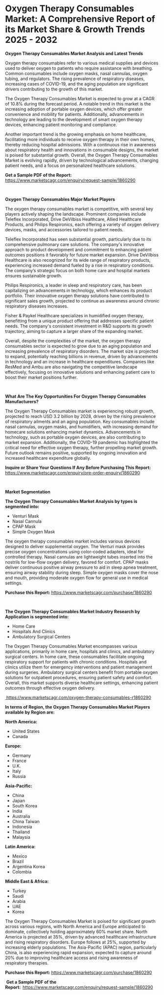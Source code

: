 <p><h1>Oxygen Therapy Consumables Market: A Comprehensive Report of its Market Share & Growth Trends 2025 - 2032</h1></p><p><strong>Oxygen Therapy Consumables Market Analysis and Latest Trends</strong></p>
<p><p>Oxygen therapy consumables refer to various medical supplies and devices used to deliver oxygen to patients who require assistance with breathing. Common consumables include oxygen masks, nasal cannulas, oxygen tubing, and regulators. The rising prevalence of respiratory diseases, increasing cases of COVID-19, and the aging population are significant drivers contributing to the growth of this market.</p><p>The Oxygen Therapy Consumables Market is expected to grow at a CAGR of 10.8% during the forecast period. A notable trend in this market is the increasing adoption of portable oxygen devices, which offer greater convenience and mobility for patients. Additionally, advancements in technology are leading to the development of smart oxygen therapy devices, enhancing patient monitoring and compliance. </p><p>Another important trend is the growing emphasis on home healthcare, facilitating more individuals to receive oxygen therapy in their own homes, thereby reducing hospital admissions. With a continuous rise in awareness about respiratory health and innovations in consumable designs, the market is poised for substantial growth. Overall, the Oxygen Therapy Consumables Market is evolving rapidly, driven by technological advancements, changing patient needs, and a focus on personalized healthcare solutions.</p></p>
<p><strong>Get a Sample PDF of the Report:&nbsp;</strong> <a href="https://www.marketscagr.com/enquiry/request-sample/1860290?utm_campaign=2648&utm_medium=2&utm_source=Github&utm_content=ia&utm_term=13042025&utm_id=oxygen-therapy-consumables">https://www.marketscagr.com/enquiry/request-sample/1860290</a></p>
<p>&nbsp;</p>
<p><strong>Oxygen Therapy Consumables Major Market Players</strong></p>
<p><p>The oxygen therapy consumables market is competitive, with several key players actively shaping the landscape. Prominent companies include Teleflex Incorporated, Drive DeVilbiss Healthcare, Allied Healthcare Products, and Philips Respironics, each offering a variety of oxygen delivery devices, masks, and accessories tailored to patient needs.</p><p>Teleflex Incorporated has seen substantial growth, particularly due to its comprehensive pulmonary care solutions. The company's innovative approach to product development and commitment to enhancing patient outcomes positions it favorably for future market expansion. Drive DeVilbiss Healthcare is also recognized for its wide range of respiratory products, experiencing increased demand fueled by a rise in respiratory conditions. The company’s strategic focus on both home care and hospital markets ensures sustainable growth.</p><p>Philips Respironics, a leader in sleep and respiratory care, has been capitalizing on advancements in technology, which enhances its product portfolio. Their innovative oxygen therapy solutions have contributed to significant sales growth, projected to continue as awareness around chronic respiratory diseases increases.</p><p>Fisher & Paykel Healthcare specializes in humidified oxygen therapy, benefitting from a unique product offering that addresses specific patient needs. The company's consistent investment in R&D supports its growth trajectory, aiming to capture a larger share of the expanding market.</p><p>Overall, despite the complexities of the market, the oxygen therapy consumables sector is expected to grow due to an aging population and increasing prevalence of respiratory disorders. The market size is projected to expand, potentially reaching billions in revenue, driven by advancements in technology and an increase in healthcare expenditures. Companies like ResMed and Ambu are also navigating the competitive landscape effectively, focusing on innovative solutions and enhancing patient care to boost their market positions further.</p></p>
<p>&nbsp;</p>
<p><strong>What Are The Key Opportunities For Oxygen Therapy Consumables Manufacturers?</strong></p>
<p><p>The Oxygen Therapy Consumables market is experiencing robust growth, projected to reach USD 3.2 billion by 2028, driven by the rising prevalence of respiratory ailments and an aging population. Key consumables include nasal cannulas, oxygen masks, and humidifiers, with increasing demand for homecare solutions enhancing market dynamics. Advancements in technology, such as portable oxygen devices, are also contributing to market expansion. Additionally, the COVID-19 pandemic has highlighted the critical need for effective oxygen therapy, further propelling market growth. Future outlook remains positive, supported by ongoing innovation and increased healthcare expenditure globally.</p></p>
<p><strong>Inquire or Share Your Questions If Any Before Purchasing This Report:</strong> <a href="https://www.marketscagr.com/enquiry/pre-order-enquiry/1860290?utm_campaign=2648&utm_medium=2&utm_source=Github&utm_content=ia&utm_term=13042025&utm_id=oxygen-therapy-consumables">https://www.marketscagr.com/enquiry/pre-order-enquiry/1860290</a></p>
<p>&nbsp;</p>
<p><strong>Market Segmentation</strong></p>
<p><strong>The Oxygen Therapy Consumables Market Analysis by types is segmented into:</strong></p>
<p><ul><li>Venturi Mask</li><li>Nasal Cannula</li><li>CPAP Mask</li><li>Simple Oxygen Mask</li></ul></p>
<p><p>The oxygen therapy consumables market includes various devices designed to deliver supplemental oxygen. The Venturi mask provides precise oxygen concentrations using color-coded adapters, ideal for controlled therapy. Nasal cannulas are lightweight tubes inserted into the nostrils for low-flow oxygen delivery, favored for comfort. CPAP masks deliver continuous positive airway pressure to aid in sleep apnea treatment, ensuring airway stability during sleep. Simple oxygen masks cover the nose and mouth, providing moderate oxygen flow for general use in medical settings.</p></p>
<p><strong>Purchase this Report:&nbsp;</strong><a href="https://www.marketscagr.com/purchase/1860290?utm_campaign=2648&utm_medium=2&utm_source=Github&utm_content=ia&utm_term=13042025&utm_id=oxygen-therapy-consumables">https://www.marketscagr.com/purchase/1860290</a></p>
<p>&nbsp;</p>
<p><strong>The Oxygen Therapy Consumables Market Industry Research by Application is segmented into:</strong></p>
<p><ul><li>Home Care</li><li>Hospitals And Clinics</li><li>Ambulatory Surgical Centers</li></ul></p>
<p><p>The Oxygen Therapy Consumables Market encompasses various applications, primarily in home care, hospitals and clinics, and ambulatory surgical centers. In home care, these consumables facilitate ongoing respiratory support for patients with chronic conditions. Hospitals and clinics utilize them for emergency interventions and patient management during surgeries. Ambulatory surgical centers benefit from portable oxygen solutions for outpatient procedures, ensuring patient safety and comfort. Overall, this market supports diverse healthcare settings, enhancing patient outcomes through effective oxygen delivery.</p></p>
<p><a href="https://www.marketscagr.com/oxygen-therapy-consumables-r1860290?utm_campaign=2648&utm_medium=2&utm_source=Github&utm_content=ia&utm_term=13042025&utm_id=oxygen-therapy-consumables">&nbsp;https://www.marketscagr.com/oxygen-therapy-consumables-r1860290</a></p>
<p><strong>In terms of Region, the Oxygen Therapy Consumables Market Players available by Region are:</strong></p>
<p>
    <p> <strong> North America: </strong>
        <ul>
            <li>United States</li>
            <li>Canada</li>
        </ul>
        </p> 
    <p> <strong> Europe: </strong>
        <ul>
            <li>Germany</li>
            <li>France</li>
            <li>U.K.</li>
            <li>Italy</li>
            <li>Russia</li>
        </ul>
        </p> 
    <p> <strong> Asia-Pacific: </strong>
        <ul>
            <li>China</li>
            <li>Japan</li>
            <li>South Korea</li>
            <li>India</li>
            <li>Australia</li>
            <li>China Taiwan</li>
            <li>Indonesia</li>
            <li>Thailand</li>
            <li>Malaysia</li>
        </ul>
        </p> 
    <p> <strong> Latin America: </strong>
        <ul>
            <li>Mexico</li>
            <li>Brazil</li>
            <li>Argentina Korea</li>
            <li>Colombia</li>
        </ul>
        </p> 
    <p> <strong> Middle East & Africa: </strong>
        <ul>
            <li>Turkey</li>
            <li>Saudi</li>
            <li>Arabia</li>
            <li>UAE</li>
            <li>Korea</li>
        </ul>
    </p>
    </p>
<p><p>The Oxygen Therapy Consumables Market is poised for significant growth across various regions, with North America and Europe anticipated to dominate, collectively holding approximately 60% market share. North America is projected at 35%, driven by advanced healthcare infrastructure and rising respiratory disorders. Europe follows at 25%, supported by increasing elderly populations. The Asia-Pacific (APAC) region, particularly China, is also experiencing rapid expansion, expected to capture around 20% due to improving healthcare access and rising awareness of respiratory therapies.</p></p>
<p><strong>Purchase this Report: </strong><a href="https://www.marketscagr.com/purchase/1860290?utm_campaign=2648&utm_medium=2&utm_source=Github&utm_content=ia&utm_term=13042025&utm_id=oxygen-therapy-consumables">https://www.marketscagr.com/purchase/1860290</a></p>
<p>&nbsp;<strong>Get a Sample PDF of the Report:&nbsp;&nbsp;</strong><a href="https://www.marketscagr.com/enquiry/request-sample/1860290?utm_campaign=2648&utm_medium=2&utm_source=Github&utm_content=ia&utm_term=13042025&utm_id=oxygen-therapy-consumables">https://www.marketscagr.com/enquiry/request-sample/1860290</a></p>
<p><strong></strong></p>
<p><p></p><p></p><p></p></p>